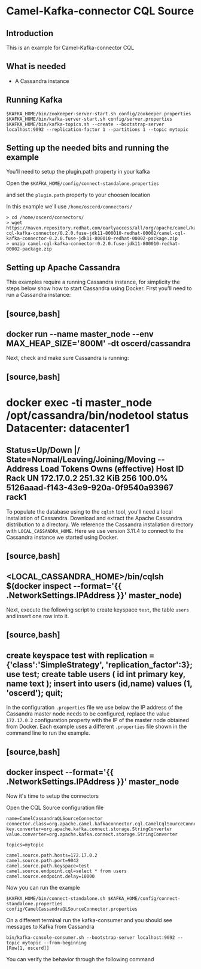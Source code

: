 # Camel-Kafka-connector CQL Source

## Introduction

This is an example for Camel-Kafka-connector CQL

## What is needed

- A Cassandra instance

## Running Kafka

```
$KAFKA_HOME/bin/zookeeper-server-start.sh config/zookeeper.properties
$KAFKA_HOME/bin/kafka-server-start.sh config/server.properties
$KAFKA_HOME/bin/kafka-topics.sh --create --bootstrap-server localhost:9092 --replication-factor 1 --partitions 1 --topic mytopic
```

## Setting up the needed bits and running the example

You'll need to setup the plugin.path property in your kafka

Open the `$KAFKA_HOME/config/connect-standalone.properties`

and set the `plugin.path` property to your choosen location

In this example we'll use `/home/oscerd/connectors/`

```
> cd /home/oscerd/connectors/
> wget https://maven.repository.redhat.com/earlyaccess/all/org/apache/camel/kafkaconnector/camel-cql-kafka-connector/0.2.0.fuse-jdk11-800010-redhat-00002/camel-cql-kafka-connector-0.2.0.fuse-jdk11-800010-redhat-00002-package.zip
> unzip camel-cql-kafka-connector-0.2.0.fuse-jdk11-800010-redhat-00002-package.zip
```

## Setting up Apache Cassandra

This examples require a running Cassandra instance, for simplicity the steps below show how to start Cassandra using Docker. First you'll need to run a Cassandra instance:

[source,bash]
----
docker run --name master_node --env MAX_HEAP_SIZE='800M' -dt oscerd/cassandra
----

Next, check and make sure Cassandra is running:

[source,bash]
----
docker exec -ti master_node /opt/cassandra/bin/nodetool status
Datacenter: datacenter1
=======================
Status=Up/Down
|/ State=Normal/Leaving/Joining/Moving
--  Address     Load       Tokens       Owns (effective)  Host ID                               Rack
UN  172.17.0.2  251.32 KiB  256          100.0%            5126aaad-f143-43e9-920a-0f9540a93967  rack1
----

To populate the database using to the `cqlsh` tool, you'll need a local installation of Cassandra. Download and extract the Apache Cassandra distribution to a directory. We reference the Cassandra installation directory with `LOCAL_CASSANDRA_HOME`. Here we use version 3.11.4 to connect to the Cassandra instance we started using Docker.

[source,bash]
----
<LOCAL_CASSANDRA_HOME>/bin/cqlsh $(docker inspect --format='{{ .NetworkSettings.IPAddress }}' master_node)
----

Next, execute the following script to create keyspace `test`, the table `users` and insert one row into it.

[source,bash]
----
create keyspace test with replication = {'class':'SimpleStrategy', 'replication_factor':3};
use test;
create table users ( id int primary key, name text );
insert into users (id,name) values (1, 'oscerd');
quit;
----

In the configuration `.properties` file we use below the IP address of the Cassandra master node needs to be configured, replace the value `172.17.0.2` configuration property with the IP of the master node obtained from Docker. Each example uses a different `.properties` file shown in the command line to run the example.

[source,bash]
----
docker inspect --format='{{ .NetworkSettings.IPAddress }}' master_node
----

Now it's time to setup the connectors

Open the CQL Source configuration file

```
name=CamelCassandraQLSourceConnector
connector.class=org.apache.camel.kafkaconnector.cql.CamelCqlSourceConnector
key.converter=org.apache.kafka.connect.storage.StringConverter
value.converter=org.apache.kafka.connect.storage.StringConverter

topics=mytopic

camel.source.path.hosts=172.17.0.2
camel.source.path.port=9042
camel.source.path.keyspace=test
camel.source.endpoint.cql=select * from users
camel.source.endpoint.delay=10000
```

Now you can run the example

```
$KAFKA_HOME/bin/connect-standalone.sh $KAFKA_HOME/config/connect-standalone.properties config/CamelCassandraQLSourceConnector.properties
```

On a different terminal run the kafka-consumer and you should see messages to Kafka from Cassandra

```
bin/kafka-console-consumer.sh --bootstrap-server localhost:9092 --topic mytopic --from-beginning
[Row[1, oscerd]]
```
You can verify the behavior through the following command

